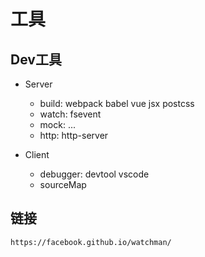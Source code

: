 # 工具

## Dev工具

* Server

    - build: webpack babel vue jsx postcss
    - watch: fsevent
    - mock: ...
    - http: http-server

* Client

    - debugger: devtool vscode
    - sourceMap

## 链接

    https://facebook.github.io/watchman/